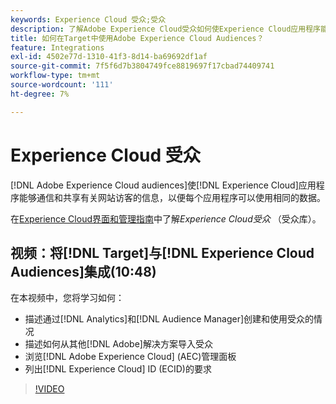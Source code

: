 ```yaml
---
keywords: Experience Cloud 受众;受众
description: 了解Adobe Experience Cloud受众如何使Experience Cloud应用程序能够与其他Adobe应用程序传输和共享有关网站访客的信息。
title: 如何在Target中使用Adobe Experience Cloud Audiences？
feature: Integrations
exl-id: 4502e77d-1310-41f3-8d14-ba69692df1af
source-git-commit: 7f5f6d7b3804749fce8819697f17cbad74409741
workflow-type: tm+mt
source-wordcount: '111'
ht-degree: 7%

---
```


# Experience Cloud 受众

[!DNL Adobe Experience Cloud audiences]使[!DNL Experience Cloud]应用程序能够通信和共享有关网站访客的信息，以便每个应用程序可以使用相同的数据。

在[Experience Cloud界面和管理指南](https://experienceleague.adobe.com/docs/core-services/interface/audiences/audience-library.html?lang=zh-Hans&?lang=zh-Hans)中了解&#x200B;*Experience Cloud受众* （受众库）。

## 视频：将[!DNL Target]与[!DNL Experience Cloud Audiences]集成(10:48)

在本视频中，您将学习如何：

* 描述通过[!DNL Analytics]和[!DNL Audience Manager]创建和使用受众的情况
* 描述如何从其他[!DNL Adobe]解决方案导入受众
* 浏览[!DNL Adobe Experience Cloud] (AEC)管理面板
* 列出[!DNL Experience Cloud] ID (ECID)的要求

>[!VIDEO](https://video.tv.adobe.com/v/3421747?captions=chi_hans)
